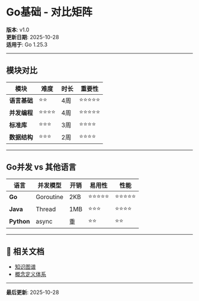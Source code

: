 # Go基础 - 对比矩阵

**版本**: v1.0  
**更新日期**: 2025-10-28  
**适用于**: Go 1.25.3

---

## 模块对比

| 模块 | 难度 | 时长 | 重要性 |
|------|------|------|-------|
| **语言基础** | ⭐⭐ | 4周 | ⭐⭐⭐⭐⭐ |
| **并发编程** | ⭐⭐⭐⭐ | 4周 | ⭐⭐⭐⭐⭐ |
| **标准库** | ⭐⭐⭐ | 3周 | ⭐⭐⭐⭐ |
| **数据结构** | ⭐⭐⭐ | 2周 | ⭐⭐⭐⭐ |

---

## Go并发 vs 其他语言

| 语言 | 并发模型 | 开销 | 易用性 | 性能 |
|------|---------|------|-------|------|
| **Go** | Goroutine | 2KB | ⭐⭐⭐⭐⭐ | ⭐⭐⭐⭐⭐ |
| **Java** | Thread | 1MB | ⭐⭐⭐ | ⭐⭐⭐⭐ |
| **Python** | async | 重 | ⭐⭐ | ⭐⭐ |

---

## 🔗 相关文档

- [知识图谱](./00-知识图谱.md)
- [概念定义体系](./00-概念定义体系.md)

---

**最后更新**: 2025-10-28
